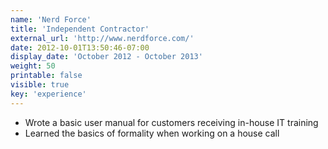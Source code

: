 ```yaml
---
name: 'Nerd Force'
title: 'Independent Contractor'
external_url: 'http://www.nerdforce.com/'
date: 2012-10-01T13:50:46-07:00
display_date: 'October 2012 - October 2013'
weight: 50
printable: false
visible: true
key: 'experience'
---
```

* Wrote a basic user manual for customers receiving in-house IT training
* Learned the basics of formality when working on a house call
